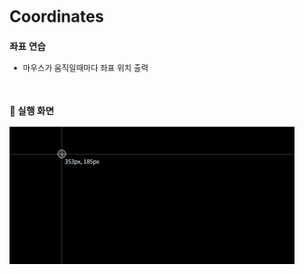 # Coordinates

### 좌표 연습
- 마우스가 움직일때마다 좌표 위치 출력

<br/>

### 🎈 실행 화면
<img src="/img/coordinates/coordinates.gif" alt="video" />
